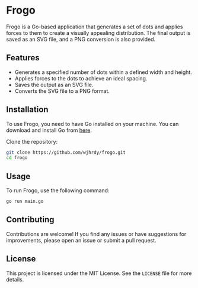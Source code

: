 # Frogo

Frogo is a Go-based application that generates a set of dots and applies forces to them to create a visually appealing distribution. The final output is saved as an SVG file, and a PNG conversion is also provided.

## Features

- Generates a specified number of dots within a defined width and height.
- Applies forces to the dots to achieve an ideal spacing.
- Saves the output as an SVG file.
- Converts the SVG file to a PNG format.

## Installation

To use Frogo, you need to have Go installed on your machine. You can download and install Go from [here](https://golang.org/dl/).

Clone the repository:
```sh
git clone https://github.com/wjhrdy/frogo.git
cd frogo
```

## Usage

To run Frogo, use the following command:
```sh
go run main.go
```

## Contributing

Contributions are welcome! If you find any issues or have suggestions for improvements, please open an issue or submit a pull request.

## License

This project is licensed under the MIT License. See the `LICENSE` file for more details.
